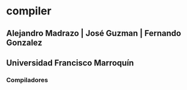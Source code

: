 # compiler
## Alejandro Madrazo | José Guzman | Fernando Gonzalez
## Universidad Francisco Marroquín
### Compiladores

